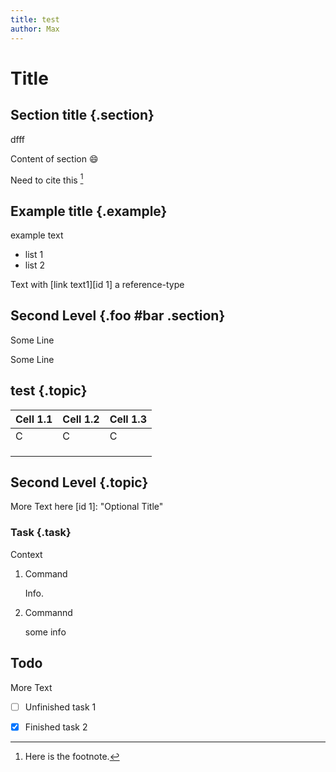 ```yaml
---
title: test
author: Max
---
```


# Title

## Section title {.section}

dfff

Content of section :smile:

Need to cite this [^1]

## Example title {.example}

example text

* list 1
* list 2

Text with [link text1][id 1] a reference-type 

## Second Level {.foo #bar .section}


Some Line

Some Line


## test {.topic}


| Cell 1.1 | Cell 1.2 | Cell 1.3 |
|--|--|--|
| C | C | C |
|  |  |  |
|  |  |  |
|  |  |  |

## Second Level {.topic}

More Text here  [id 1]: "Optional Title"

### Task {.task}

Context

1.  Command

    Info.
    
2. Commannd

    some info
    
## Todo
    
More Text


- [ ] Unfinished task 1
- [x] Finished task 2



[^1]: Here is the footnote.
[^2]: Here is the second footnote.